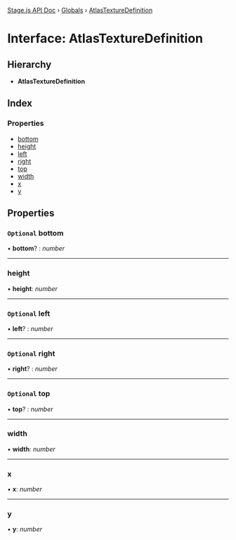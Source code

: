 [Stage.js API Doc](../README.md) › [Globals](../globals.md) › [AtlasTextureDefinition](atlastexturedefinition.md)

# Interface: AtlasTextureDefinition

## Hierarchy

* **AtlasTextureDefinition**

## Index

### Properties

* [bottom](atlastexturedefinition.md#optional-bottom)
* [height](atlastexturedefinition.md#height)
* [left](atlastexturedefinition.md#optional-left)
* [right](atlastexturedefinition.md#optional-right)
* [top](atlastexturedefinition.md#optional-top)
* [width](atlastexturedefinition.md#width)
* [x](atlastexturedefinition.md#x)
* [y](atlastexturedefinition.md#y)

## Properties

### `Optional` bottom

• **bottom**? : *number*

___

###  height

• **height**: *number*

___

### `Optional` left

• **left**? : *number*

___

### `Optional` right

• **right**? : *number*

___

### `Optional` top

• **top**? : *number*

___

###  width

• **width**: *number*

___

###  x

• **x**: *number*

___

###  y

• **y**: *number*
